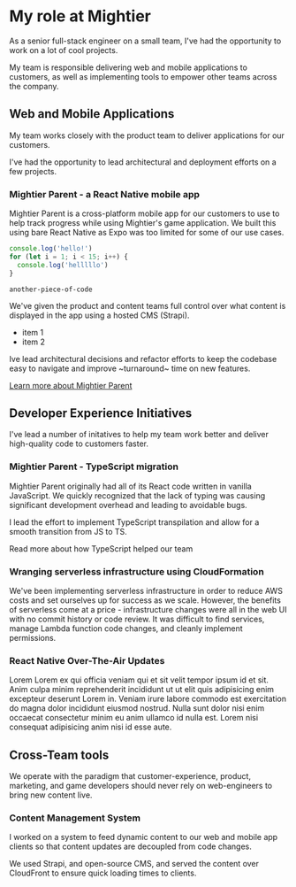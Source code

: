 # My role at Mightier
As a senior full-stack engineer on a small team, I've had the opportunity to work on a lot of cool projects.

My team is responsible delivering web and mobile applications to customers, as well as implementing tools to empower other teams across the company.

##  Web and Mobile Applications

My team works closely with the product team to deliver applications for our customers.

I've had the opportunity to lead architectural and deployment efforts on a few projects.

### Mightier Parent - a React Native mobile app

Mightier Parent is a cross-platform mobile app for our customers to use to help track progress while using Mightier's game application. We built this using bare React Native as Expo was too limited for some of our use cases.

```js
console.log('hello!')
for (let i = 1; i < 15; i++) {
  console.log('helllllo')
}
```






`another-piece-of-code`

We've given the product and content teams full control over what content is displayed in the app using a hosted CMS (Strapi).

- item 1
- item 2


Ive lead architectural decisions and refactor efforts to keep the codebase easy to navigate and improve ~turnaround~ time on new features.

[Learn more about Mightier Parent](/typescript)

## Developer Experience Initiatives
I've lead a number of initatives to help my team work better and deliver high-quality code to customers faster.

### Mightier Parent - TypeScript migration

Mightier Parent originally had all of its React code written in vanilla JavaScript. We quickly recognized that the lack of typing was causing significant development overhead and leading to avoidable bugs.

I lead the effort to implement TypeScript transpilation and allow for a smooth transition from JS to TS.

Read more about how TypeScript helped our team

### Wranging serverless infrastructure using CloudFormation

We've been implementing serverless infrastructure in order to reduce AWS costs and set ourselves up for success as we scale. However, the benefits of serverless come at a price - infrastructure changes were all in the web UI with no commit history or code review. It was difficult to find services, manage Lambda function code changes, and cleanly implement permissions.

### React Native Over-The-Air Updates
Lorem Lorem ex qui officia veniam qui et sit velit tempor ipsum id et sit. Anim culpa minim reprehenderit incididunt ut ut elit quis adipisicing enim excepteur deserunt Lorem in. Veniam irure labore commodo est exercitation do magna dolor incididunt eiusmod nostrud. Nulla sunt dolor nisi enim occaecat consectetur minim eu anim ullamco id nulla est. Lorem nisi consequat adipisicing anim nisi id esse aute.

## Cross-Team tools
We operate with the paradigm that customer-experience, product, marketing, and game developers should never rely on web-engineers to bring new content live.

### Content Management System
I worked on a system to feed dynamic content to our web and mobile app clients so that content updates are decoupled from code changes.

We used Strapi, and open-source CMS, and served the content over CloudFront to ensure quick loading times to clients.
